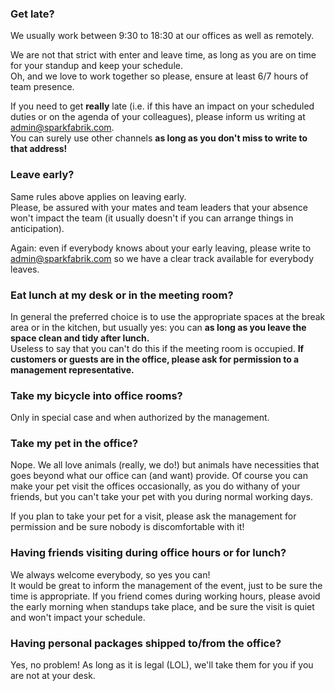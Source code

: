 ### Get late?

We usually work between 9:30 to 18:30 at our offices as well as remotely.

We are not that strict with enter and leave time, as long as you are on time for your standup and keep your schedule.  
Oh, and we love to work together so please, ensure at least 6/7 hours of team presence.

If you need to get **really** late (i.e. if this have an impact on your scheduled duties or on the agenda of your colleagues), please inform us writing at <admin@sparkfabrik.com>.  
You can surely use other channels **as long as you don't miss to write to that address!**

### Leave early?

Same rules above applies on leaving early.  
Please, be assured with your mates and team leaders that your absence won't impact the team (it usually doesn't if you can arrange things in anticipation).  

Again: even if everybody knows about your early leaving, please write to <admin@sparkfabrik.com> so we have a clear track available for everybody leaves.

### Eat lunch at my desk or in the meeting room?

In general the preferred choice is to use the appropriate spaces at the break area or in the kitchen, but usually yes: you can **as long as you leave the space clean and tidy after lunch.**  
Useless to say that you can't do this if the meeting room is occupied. **If customers or guests are in the office, please ask for permission to a management representative.**

### Take my bicycle into office rooms?

Only in special case and when authorized by the management. 

### Take my pet in the office?

Nope. We all love animals (really, we do!) but animals have necessities that goes beyond what our office can (and want) provide. Of course you can make your pet visit the offices occasionally, as you do withany of your friends, but you can't take your pet with you during normal working days.

If you plan to take your pet for a visit, please ask the management for permission and be sure nobody is discomfortable with it!

### Having friends visiting during office hours or for lunch?

We always welcome everybody, so yes you can!  
It would be great to inform the management of the event, just to be sure the time is appropriate. If you friend comes during working hours, please avoid the early morning when standups take place, and be sure the visit is quiet and won't impact your schedule.

### Having personal packages shipped to/from the office?

Yes, no problem! As long as it is legal (LOL), we'll take them for you if you are not at your desk.
